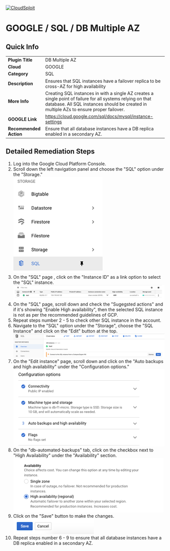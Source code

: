 [![CloudSploit](https://cloudsploit.com/img/logo-new-big-text-100.png "CloudSploit")](https://cloudsploit.com)

# GOOGLE / SQL / DB Multiple AZ

## Quick Info

| | |
|-|-|
| **Plugin Title** | DB Multiple AZ |
| **Cloud** | GOOGLE |
| **Category** | SQL |
| **Description** | Ensures that SQL instances have a failover replica to be cross-AZ for high availability |
| **More Info** | Creating SQL instances in with a single AZ creates a single point of failure for all systems relying on that database. All SQL instances should be created in multiple AZs to ensure proper failover. |
| **GOOGLE Link** | https://cloud.google.com/sql/docs/mysql/instance-settings |
| **Recommended Action** | Ensure that all database instances have a DB replica enabled in a secondary AZ. |

## Detailed Remediation Steps
1. Log into the Google Cloud Platform Console.
2. Scroll down the left navigation panel and choose the "SQL" option under the "Storage." </br> <img src="/resources/google/sql/db-multiple-az/step2.png"/>
3. On the "SQL" page , click on the "Instance ID" as a link option to select the "SQL" instance.</br> <img src="/resources/google/sql/db-multiple-az/step3.png"/>
4. On the "SQL" page, scroll down and check the "Sugegsted actions" and if it's showing "Enable High availability", then the selected SQL instance is not as per the recommended guidelines of GCP.</br>
5. Repeat steps number 2 - 5 to check other SQL instance in the account.</br> 
6. Navigate to the "SQL" option under the "Storage", choose the "SQL Instance" and click on the "Edit" button at the top.</br> <img src="/resources/google/sql/db-multiple-az/step6.png"/>
7. On the "Edit instance" page, scroll down and click on the "Auto backups and high availability" under the "Configuration options."</br> <img src="/resources/google/sql/db-multiple-az/step7.png"/>
8. On the "db-automated-backups" tab, click on the checkbox next to "High Availability" under the "Availability" section.</br> <img src="/resources/google/sql/db-multiple-az/step8.png"/>
9. Click on the "Save" button to make the changes.</br> <img src="/resources/google/sql/db-multiple-az/step9.png"/>
10. Repeat steps number 6 - 9 to ensure that all database instances have a DB replica enabled in a secondary AZ.</br>
